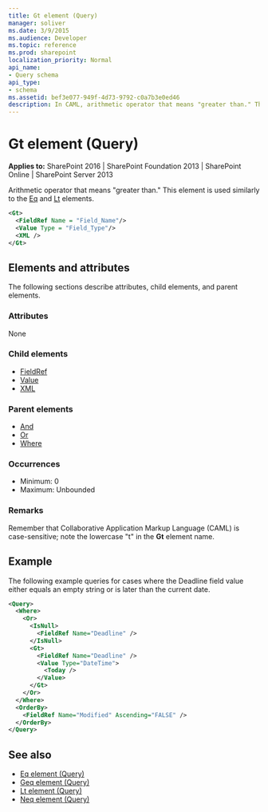 ```yaml
---
title: Gt element (Query)
manager: soliver
ms.date: 3/9/2015
ms.audience: Developer
ms.topic: reference
ms.prod: sharepoint
localization_priority: Normal
api_name:
- Query schema
api_type:
- schema
ms.assetid: bef3e077-949f-4d73-9792-c0a7b3e0ed46
description: In CAML, arithmetic operator that means "greater than." This element is used similarly to the Eq and Lt elements. 
---
```


# Gt element (Query)

**Applies to:** SharePoint 2016 | SharePoint Foundation 2013 | SharePoint Online | SharePoint Server 2013
  
Arithmetic operator that means "greater than." This element is used similarly to the [Eq](eq-element-query.md) and [Lt](lt-element-query.md) elements. 
  
```XML
<Gt>
  <FieldRef Name = "Field_Name"/>
  <Value Type = "Field_Type"/>
  <XML />
</Gt>
```

## Elements and attributes

The following sections describe attributes, child elements, and parent elements.

### Attributes

None
   
### Child elements

- [FieldRef](fieldref-element-query.md)
- [Value](value-element-query.md)
- [XML](xml-element.md)
   
### Parent elements

- [And](and-element-query.md)
- [Or](or-element-query.md)
- [Where](where-element-query.md)
   
### Occurrences

- Minimum: 0
- Maximum: Unbounded
   
### Remarks

Remember that Collaborative Application Markup Language (CAML) is case-sensitive; note the lowercase "t" in the **Gt** element name. 
  
## Example

The following example queries for cases where the Deadline field value either equals an empty string or is later than the current date.
  
```XML
<Query>
  <Where>
    <Or>
      <IsNull>
        <FieldRef Name="Deadline" />
      </IsNull>
      <Gt>
        <FieldRef Name="Deadline" />
        <Value Type="DateTime">
          <Today />
        </Value>
      </Gt>
    </Or>
  </Where>
  <OrderBy>
    <FieldRef Name="Modified" Ascending="FALSE" />
  </OrderBy>
</Query>
```

## See also

- [Eq element (Query)](eq-element-query.md)  
- [Geq element (Query)](geq-element-query.md)  
- [Lt element (Query)](lt-element-query.md)  
- [Neq element (Query)](neq-element-query.md)

